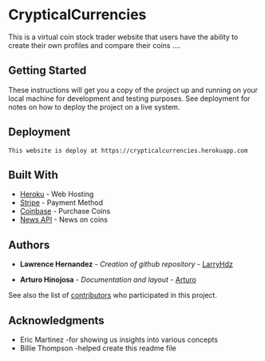 
# CrypticalCurrencies

This is a virtual coin stock trader website that users have the ability to create their own profiles and compare their coins ....

## Getting Started

These instructions will get you a copy of the project up and running on your local machine for development and testing purposes. See deployment for notes on how to deploy the project on a live system.


## Deployment
```
This website is deploy at https://crypticalcurrencies.herokuapp.com
```


## Built With

* [Heroku](https://www.heroku.com/) - Web Hosting
* [Stripe](https://stripe.com/) - Payment Method
* [Coinbase](https://www.coinbase.com/) - Purchase Coins
* [News API](https://newsapi.org/s/crypto-coins-news-api) - News on coins


## Authors

* **Lawrence Hernandez** - *Creation of github repository* - [LarryHdz](https://github.com/LarryHdz)

* **Arturo Hinojosa** - *Documentation and layout* - [Arturo](https://github.com/ArturoHinojosa)

See also the list of [contributors](https://github.com/your/project/contributors) who participated in this project.


## Acknowledgments

* Eric Martinez -for showing us insights into various concepts
* Billie Thompson -helped create this readme file
